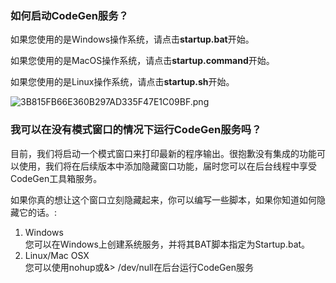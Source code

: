 ### 如何启动CodeGen服务？

如果您使用的是Windows操作系统，请点击**startup.bat**开始。

如果您使用的是MacOS操作系统，请点击**startup.command**开始。

如果您使用的是Linux操作系统，请点击**startup.sh**开始。

![3B815FB66E360B297AD335F47E1C09BF.png](https://cloud.codegen.cc/res/3B815FB66E360B297AD335F47E1C09BF.png)

### 我可以在没有模式窗口的情况下运行CodeGen服务吗？

目前，我们将启动一个模式窗口来打印最新的程序输出。很抱歉没有集成的功能可以使用，我们将在后续版本中添加隐藏窗口功能，届时您可以在后台线程中享受CodeGen工具箱服务。

如果你真的想让这个窗口立刻隐藏起来，你可以编写一些脚本，如果你知道如何隐藏它的话。:

1. Windows  
   您可以在Windows上创建系统服务，并将其BAT脚本指定为Startup.bat。
1. Linux/Mac OSX  
   您可以使用nohup或&> /dev/null在后台运行CodeGen服务
